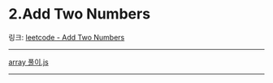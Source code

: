 # 2.Add Two Numbers
링크: <a href="https://leetcode.com/problems/add-two-numbers/">leetcode - Add Two Numbers</a>
<hr/>
<a href="./test.js">array 풀이.js</a>
<hr/>
